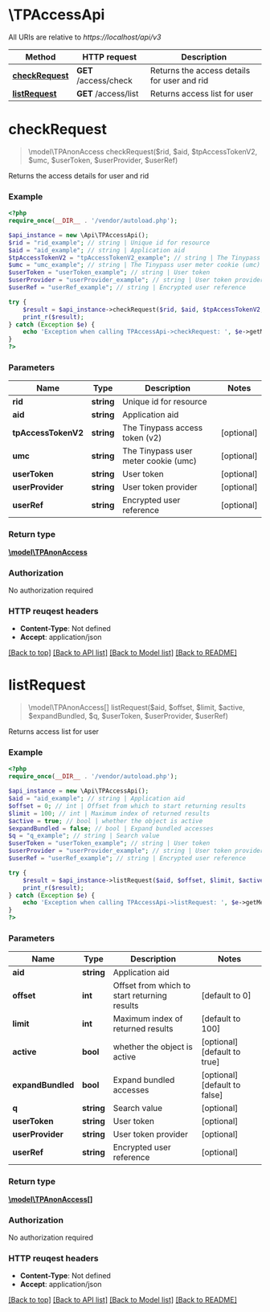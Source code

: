 # \TPAccessApi

All URIs are relative to *https://localhost/api/v3*

Method | HTTP request | Description
------------- | ------------- | -------------
[**checkRequest**](TPAccessApi.md#checkRequest) | **GET** /access/check | Returns the access details for user and rid
[**listRequest**](TPAccessApi.md#listRequest) | **GET** /access/list | Returns access list for user


# **checkRequest**
> \model\TPAnonAccess checkRequest($rid, $aid, $tpAccessTokenV2, $umc, $userToken, $userProvider, $userRef)

Returns the access details for user and rid



### Example 
```php
<?php
require_once(__DIR__ . '/vendor/autoload.php');

$api_instance = new \Api\TPAccessApi();
$rid = "rid_example"; // string | Unique id for resource
$aid = "aid_example"; // string | Application aid
$tpAccessTokenV2 = "tpAccessTokenV2_example"; // string | The Tinypass access token (v2)
$umc = "umc_example"; // string | The Tinypass user meter cookie (umc)
$userToken = "userToken_example"; // string | User token
$userProvider = "userProvider_example"; // string | User token provider
$userRef = "userRef_example"; // string | Encrypted user reference

try { 
    $result = $api_instance->checkRequest($rid, $aid, $tpAccessTokenV2, $umc, $userToken, $userProvider, $userRef);
    print_r($result);
} catch (Exception $e) {
    echo 'Exception when calling TPAccessApi->checkRequest: ', $e->getMessage(), "\n";
}
?>
```

### Parameters

Name | Type | Description  | Notes
------------- | ------------- | ------------- | -------------
 **rid** | **string**| Unique id for resource | 
 **aid** | **string**| Application aid | 
 **tpAccessTokenV2** | **string**| The Tinypass access token (v2) | [optional] 
 **umc** | **string**| The Tinypass user meter cookie (umc) | [optional] 
 **userToken** | **string**| User token | [optional] 
 **userProvider** | **string**| User token provider | [optional] 
 **userRef** | **string**| Encrypted user reference | [optional] 

### Return type

[**\model\TPAnonAccess**](TPAnonAccess.md)

### Authorization

No authorization required

### HTTP reuqest headers

 - **Content-Type**: Not defined
 - **Accept**: application/json

[[Back to top]](#) [[Back to API list]](../README.md#documentation-for-api-endpoints) [[Back to Model list]](../README.md#documentation-for-models) [[Back to README]](../README.md)

# **listRequest**
> \model\TPAnonAccess[] listRequest($aid, $offset, $limit, $active, $expandBundled, $q, $userToken, $userProvider, $userRef)

Returns access list for user



### Example 
```php
<?php
require_once(__DIR__ . '/vendor/autoload.php');

$api_instance = new \Api\TPAccessApi();
$aid = "aid_example"; // string | Application aid
$offset = 0; // int | Offset from which to start returning results
$limit = 100; // int | Maximum index of returned results
$active = true; // bool | whether the object is active
$expandBundled = false; // bool | Expand bundled accesses
$q = "q_example"; // string | Search value
$userToken = "userToken_example"; // string | User token
$userProvider = "userProvider_example"; // string | User token provider
$userRef = "userRef_example"; // string | Encrypted user reference

try { 
    $result = $api_instance->listRequest($aid, $offset, $limit, $active, $expandBundled, $q, $userToken, $userProvider, $userRef);
    print_r($result);
} catch (Exception $e) {
    echo 'Exception when calling TPAccessApi->listRequest: ', $e->getMessage(), "\n";
}
?>
```

### Parameters

Name | Type | Description  | Notes
------------- | ------------- | ------------- | -------------
 **aid** | **string**| Application aid | 
 **offset** | **int**| Offset from which to start returning results | [default to 0]
 **limit** | **int**| Maximum index of returned results | [default to 100]
 **active** | **bool**| whether the object is active | [optional] [default to true]
 **expandBundled** | **bool**| Expand bundled accesses | [optional] [default to false]
 **q** | **string**| Search value | [optional] 
 **userToken** | **string**| User token | [optional] 
 **userProvider** | **string**| User token provider | [optional] 
 **userRef** | **string**| Encrypted user reference | [optional] 

### Return type

[**\model\TPAnonAccess[]**](TPAnonAccess.md)

### Authorization

No authorization required

### HTTP reuqest headers

 - **Content-Type**: Not defined
 - **Accept**: application/json

[[Back to top]](#) [[Back to API list]](../README.md#documentation-for-api-endpoints) [[Back to Model list]](../README.md#documentation-for-models) [[Back to README]](../README.md)

